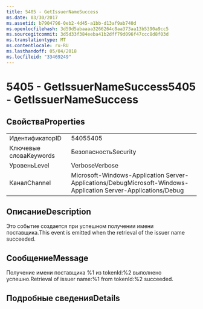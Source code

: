 ```yaml
---
title: 5405 - GetIssuerNameSuccess
ms.date: 03/30/2017
ms.assetid: b7904796-0eb2-4d45-a1bb-d13af9ab740d
ms.openlocfilehash: 3d59d5abaaaa3266264c8aa373aa13b5390a9cc5
ms.sourcegitcommit: 3d5d33f384eeba41b2dff79d096f47ccc8d8f03d
ms.translationtype: MT
ms.contentlocale: ru-RU
ms.lasthandoff: 05/04/2018
ms.locfileid: "33469249"
---
```

# <a name="5405---getissuernamesuccess"></a><span data-ttu-id="ca43c-102">5405 - GetIssuerNameSuccess</span><span class="sxs-lookup"><span data-stu-id="ca43c-102">5405 - GetIssuerNameSuccess</span></span>
## <a name="properties"></a><span data-ttu-id="ca43c-103">Свойства</span><span class="sxs-lookup"><span data-stu-id="ca43c-103">Properties</span></span>  
  
|||  
|-|-|  
|<span data-ttu-id="ca43c-104">Идентификатор</span><span class="sxs-lookup"><span data-stu-id="ca43c-104">ID</span></span>|<span data-ttu-id="ca43c-105">5405</span><span class="sxs-lookup"><span data-stu-id="ca43c-105">5405</span></span>|  
|<span data-ttu-id="ca43c-106">Ключевые слова</span><span class="sxs-lookup"><span data-stu-id="ca43c-106">Keywords</span></span>|<span data-ttu-id="ca43c-107">Безопасность</span><span class="sxs-lookup"><span data-stu-id="ca43c-107">Security</span></span>|  
|<span data-ttu-id="ca43c-108">Уровень</span><span class="sxs-lookup"><span data-stu-id="ca43c-108">Level</span></span>|<span data-ttu-id="ca43c-109">Verbose</span><span class="sxs-lookup"><span data-stu-id="ca43c-109">Verbose</span></span>|  
|<span data-ttu-id="ca43c-110">Канал</span><span class="sxs-lookup"><span data-stu-id="ca43c-110">Channel</span></span>|<span data-ttu-id="ca43c-111">Microsoft-Windows-Application Server-Applications/Debug</span><span class="sxs-lookup"><span data-stu-id="ca43c-111">Microsoft-Windows-Application Server-Applications/Debug</span></span>|  
  
## <a name="description"></a><span data-ttu-id="ca43c-112">Описание</span><span class="sxs-lookup"><span data-stu-id="ca43c-112">Description</span></span>  
 <span data-ttu-id="ca43c-113">Это событие создается при успешном получении имени поставщика.</span><span class="sxs-lookup"><span data-stu-id="ca43c-113">This event is emitted when the retrieval of the issuer name succeeded.</span></span>  
  
## <a name="message"></a><span data-ttu-id="ca43c-114">Сообщение</span><span class="sxs-lookup"><span data-stu-id="ca43c-114">Message</span></span>  
 <span data-ttu-id="ca43c-115">Получение имени поставщика %1 из tokenId:%2 выполнено успешно.</span><span class="sxs-lookup"><span data-stu-id="ca43c-115">Retrieval of issuer name:%1 from tokenId:%2 succeeded.</span></span>  
  
## <a name="details"></a><span data-ttu-id="ca43c-116">Подробные сведения</span><span class="sxs-lookup"><span data-stu-id="ca43c-116">Details</span></span>
